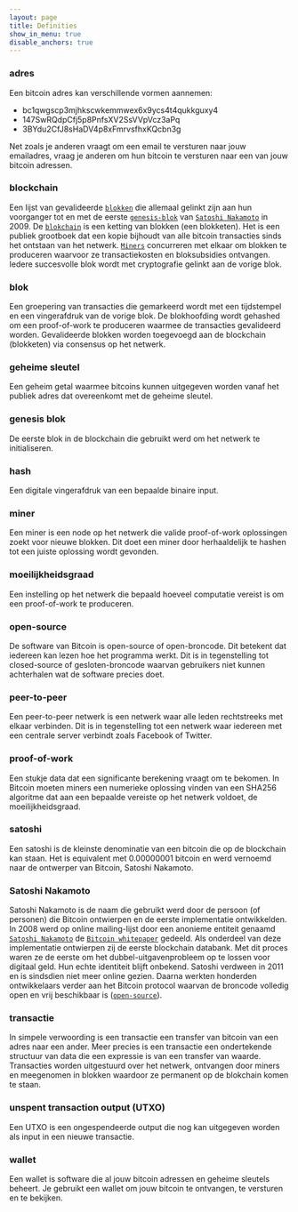 ```yaml
---
layout: page
title: Definities
show_in_menu: true
disable_anchors: true
---
```



### adres
Een bitcoin adres kan verschillende vormen aannemen:
* bc1qwgscp3mjhkscwkemmwex6x9ycs4t4qukkguxy4
* 147SwRQdpCfj5p8PnfsXV2SsVVpVcz3aPq
* 3BYdu2CfJ8sHaDV4p8xFmrvsfhxKQcbn3g

Net zoals je anderen vraagt om een email te versturen naar jouw emailadres, vraag je anderen om hun bitcoin te versturen naar een van jouw bitcoin adressen.

### blockchain
Een lijst van gevalideerde [`blokken`](definities.md#blok) die allemaal gelinkt zijn aan hun voorganger tot en met de eerste [`genesis-blok`](definities.md#genesis-blok) van [`Satoshi Nakamoto`](definities.md#satoshi-nakamoto) in 2009. De [`blokchain`](definities.md#blockchain) is een ketting van blokken (een blokketen). Het is een publiek grootboek dat een kopie bijhoudt van alle bitcoin transacties sinds het ontstaan van het netwerk. [`Miners`](definities.md#miners) concurreren met elkaar om blokken te produceren waarvoor ze transactiekosten en bloksubsidies ontvangen. Iedere succesvolle blok wordt met cryptografie gelinkt aan de vorige blok.

### blok
Een groepering van transacties die gemarkeerd wordt met een tijdstempel en een vingerafdruk van de vorige blok. De blokhoofding wordt gehashed om een proof-of-work te produceren waarmee de transacties gevalideerd worden. Gevalideerde blokken worden toegevoegd aan de blockchain (blokketen) via consensus op het netwerk.

### geheime sleutel
Een geheim getal waarmee bitcoins kunnen uitgegeven worden vanaf het publiek adres dat overeenkomt met de geheime sleutel.

### genesis blok
De eerste blok in de blockchain die gebruikt werd om het netwerk te initialiseren.

### hash
Een digitale vingerafdruk van een bepaalde binaire input.

### miner
Een miner is een node op het netwerk die valide proof-of-work oplossingen zoekt voor nieuwe blokken. Dit doet een miner door herhaaldelijk te hashen tot een juiste oplossing wordt gevonden.

### moeilijkheidsgraad
Een instelling op het netwerk die bepaald hoeveel computatie vereist is om een proof-of-work te produceren.

### open-source
De software van Bitcoin is open-source of open-broncode. Dit betekent dat iedereen kan lezen hoe het programma werkt. Dit is in tegenstelling tot closed-source of gesloten-broncode waarvan gebruikers niet kunnen achterhalen wat de software precies doet.

### peer-to-peer
Een peer-to-peer netwerk is een netwerk waar alle leden rechtstreeks met elkaar verbinden. Dit is in tegenstelling tot een netwerk waar iedereen met een centrale server verbindt zoals Facebook of Twitter.

### proof-of-work
Een stukje data dat een significante berekening vraagt om te bekomen. In Bitcoin moeten miners een numerieke oplossing vinden van een SHA256 algoritme dat aan een bepaalde vereiste op het netwerk voldoet, de moeilijkheidsgraad.

### satoshi
Een satoshi is de kleinste denominatie van een bitcoin die op de blockchain kan staan. Het is equivalent met 0.00000001 bitcoin en werd vernoemd naar de ontwerper van Bitcoin, Satoshi Nakamoto.

### Satoshi Nakamoto
Satoshi Nakamoto is de naam die gebruikt werd door de persoon (of personen) die Bitcoin ontwierpen en de eerste implementatie ontwikkelden. In 2008 werd op online mailing-lijst door een anonieme entiteit genaamd [`Satoshi Nakamoto`](definities.md#satoshi-nakamoto) de [`Bitcoin whitepaper`](https://bitcoin.org/bitcoin.pdf) gedeeld. Als onderdeel van deze implementatie ontwierpen zij de eerste blockchain databank. Met dit proces waren ze de eerste om het dubbel-uitgavenprobleem op te lossen voor digitaal geld. Hun echte identiteit blijft onbekend. Satoshi verdween in 2011 en is sindsdien niet meer online gezien. Daarna werkten honderden ontwikkelaars verder aan het Bitcoin protocol waarvan de broncode volledig open en vrij beschikbaar is ([`open-source`](definities.md#open-source)).

### transactie
In simpele verwoording is een transactie een transfer van bitcoin van een adres naar een ander. Meer precies is een transactie een ondertekende structuur van data die een expressie is van een transfer van waarde. Transacties worden uitgestuurd over het netwerk, ontvangen door miners en meegenomen in blokken waardoor ze permanent op de blokchain komen te staan.

### unspent transaction output (UTXO)
Een UTXO is een ongespendeerde output die nog kan uitgegeven worden als input in een nieuwe transactie.

### wallet
Een wallet is software die al jouw bitcoin adressen en geheime sleutels beheert. Je gebruikt een wallet om jouw bitcoin te ontvangen, te versturen en te bekijken.
